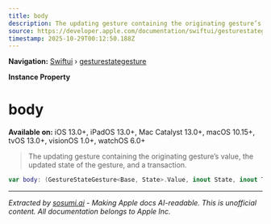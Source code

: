 ```yaml
---
title: body
description: The updating gesture containing the originating gesture’s value, the updated state of the gesture, and a transaction.
source: https://developer.apple.com/documentation/swiftui/gesturestategesture/body
timestamp: 2025-10-29T00:12:50.188Z
---
```


**Navigation:** [Swiftui](/documentation/swiftui) › [gesturestategesture](/documentation/swiftui/gesturestategesture)

**Instance Property**

# body

**Available on:** iOS 13.0+, iPadOS 13.0+, Mac Catalyst 13.0+, macOS 10.15+, tvOS 13.0+, visionOS 1.0+, watchOS 6.0+

> The updating gesture containing the originating gesture’s value, the updated state of the gesture, and a transaction.

```swift
var body: (GestureStateGesture<Base, State>.Value, inout State, inout Transaction) -> Void
```

---

*Extracted by [sosumi.ai](https://sosumi.ai) - Making Apple docs AI-readable.*
*This is unofficial content. All documentation belongs to Apple Inc.*
